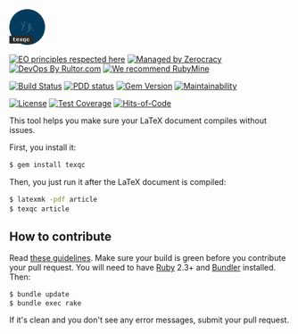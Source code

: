 <img src="/logo.svg" width="64px"/>

[![EO principles respected here](https://www.elegantobjects.org/badge.svg)](https://www.elegantobjects.org)
[![Managed by Zerocracy](https://www.0crat.com/badge/C3RFVLU72.svg)](https://www.0crat.com/p/C3RFVLU72)
[![DevOps By Rultor.com](http://www.rultor.com/b/yegor256/texqc)](http://www.rultor.com/p/yegor256/texqc)
[![We recommend RubyMine](https://www.elegantobjects.org/rubymine.svg)](https://www.jetbrains.com/ruby/)

[![Build Status](https://travis-ci.org/yegor256/texqc.svg)](https://travis-ci.org/yegor256/texqc)
[![PDD status](http://www.0pdd.com/svg?name=yegor256/texqc)](http://www.0pdd.com/p?name=yegor256/texqc)
[![Gem Version](https://badge.fury.io/rb/texqc.svg)](http://badge.fury.io/rb/texqc)
[![Maintainability](https://api.codeclimate.com/v1/badges/7593273bfae71f87ea8c/maintainability)](https://codeclimate.com/github/yegor256/texqc/maintainability)

[![License](https://img.shields.io/badge/license-MIT-green.svg)](https://github.com/yegor256/takes/texqc/master/LICENSE.txt)
[![Test Coverage](https://img.shields.io/codecov/c/github/yegor256/texqc.svg)](https://codecov.io/github/yegor256/texqc?branch=master)
[![Hits-of-Code](https://hitsofcode.com/github/yegor256/texqc)](https://hitsofcode.com/view/github/yegor256/texqc)

This tool helps you make sure your LaTeX document compiles without issues.

First, you install it:

```bash
$ gem install texqc
```

Then, you just run it after the LaTeX document is compiled:

```bash
$ latexmk -pdf article
$ texqc article
```

## How to contribute

Read [these guidelines](https://www.yegor256.com/2014/04/15/github-guidelines.html).
Make sure your build is green before you contribute
your pull request. You will need to have [Ruby](https://www.ruby-lang.org/en/) 2.3+ and
[Bundler](https://bundler.io/) installed. Then:

```
$ bundle update
$ bundle exec rake
```

If it's clean and you don't see any error messages, submit your pull request.

